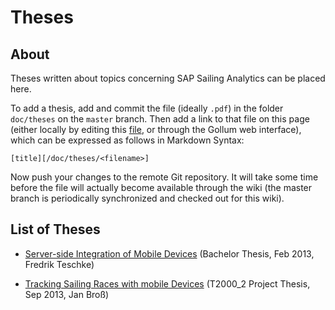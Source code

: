 # Theses

## About
Theses written about topics concerning SAP Sailing Analytics can be placed here.

To add a thesis, add and commit the file (ideally `.pdf`) in the folder `doc/theses` on the `master` branch.
Then add a link to that file on this page (either locally by editing this [file](/wiki/theses.md), or through the Gollum web interface), which can be expressed as follows in Markdown Syntax:
```
[title][/doc/theses/<filename>]
```
Now push your changes to the remote Git repository. It will take some time before the file will actually become available through the wiki (the master branch is periodically synchronized and checked out for this wiki).

## List of Theses

* [Server-side Integration of Mobile Devices](/doc/theses/20130210_Teschke_Server-side_Integration_Mobile_Devices.pdf) (Bachelor Thesis, Feb 2013, Fredrik Teschke)

* [Tracking Sailing Races with mobile Devices](/doc/theses/20130913_Bross_Tracking_Sailing_Races_with_Mobile_Devices.pdf) (T2000_2 Project Thesis, Sep 2013, Jan Broß)
